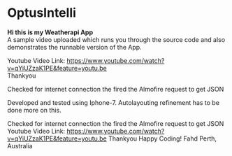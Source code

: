 # OptusIntelli
<b>Hi this is my Weatherapi App</b></br>
A sample video uploaded which runs you through the source code and also demonstrates the runnable version of the App.<br>

Youtube Video Link: https://www.youtube.com/watch?v=qYiUZzaK1PE&feature=youtu.be<br>
Thankyou</br>

Checked for internet connection the fired the Almofire request to get JSON<br>

Developed and tested using Iphone-7. Autolayouting refinement has to be done more on this.



Checked for internet connection the fired the Almofire request to get JSON
Youtube Video Link: https://www.youtube.com/watch?v=qYiUZzaK1PE&feature=youtu.be
Thankyou
Happy Coding!
Fahd
Perth, Australia
